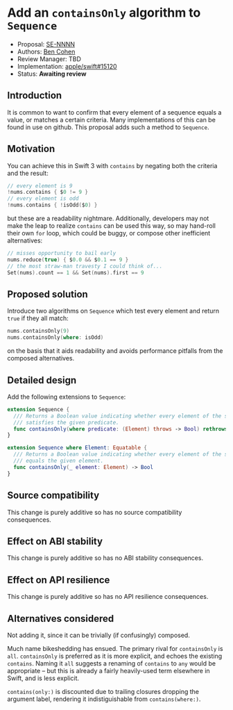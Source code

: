 # Add an `containsOnly` algorithm to `Sequence`

* Proposal: [SE-NNNN](NNNN-containsOnly.md)
* Authors: [Ben Cohen](https://github.com/airspeedswift)
* Review Manager: TBD
* Implementation: [apple/swift#15120](https://github.com/apple/swift/pull/15120)
* Status: **Awaiting review**

## Introduction

It is common to want to confirm that every element of a sequence equals a
value, or matches a certain criteria. Many implementations of this can be found
in use on github. This proposal adds such a method to `Sequence`.

## Motivation

You can achieve this in Swift 3 with `contains` by negating both the criteria
and the result:

```swift
// every element is 9
!nums.contains { $0 != 9 }
// every element is odd
!nums.contains { !isOdd($0) }
```

but these are a readability nightmare. Additionally, developers may not make
the leap to realize `contains` can be used this way, so may hand-roll their own
`for` loop, which could be buggy, or compose other inefficient alternatives:

```swift
// misses opportunity to bail early
nums.reduce(true) { $0.0 && $0.1 == 9 }
// the most straw-man travesty I could think of...
Set(nums).count == 1 && Set(nums).first == 9
```

## Proposed solution

Introduce two algorithms on `Sequence` which test every element and return
`true` if they all match:

```swift
nums.containsOnly(9)
nums.containsOnly(where: isOdd)
```

on the basis that it aids readability and avoids performance pitfalls from the composed alternatives.

## Detailed design

Add the following extensions to `Sequence`:

```swift
extension Sequence {
  /// Returns a Boolean value indicating whether every element of the sequence
  /// satisfies the given predicate.
  func containsOnly(where predicate: (Element) throws -> Bool) rethrows -> Bool
}

extension Sequence where Element: Equatable {
  /// Returns a Boolean value indicating whether every element of the sequence
  /// equals the given element.
  func containsOnly(_ element: Element) -> Bool
}
```

## Source compatibility

This change is purely additive so has no source compatibility consequences.

## Effect on ABI stability

This change is purely additive so has no ABI stability consequences.

## Effect on API resilience

This change is purely additive so has no API resilience consequences.

## Alternatives considered

Not adding it, since it can be trivially (if confusingly) composed.

Much name bikeshedding has ensued. The primary rival for `containsOnly` is `all`. `containsOnly` is preferred as it is more explicit, and echoes the existing `contains`. Naming it `all` suggests a renaming of `contains` to `any` would be appropriate – but this is already a fairly heavily-used term elsewhere in Swift, and is less explicit.

`contains(only:)` is discounted due to trailing closures dropping the argument label, rendering it indistiguishable from `contains(where:)`.
